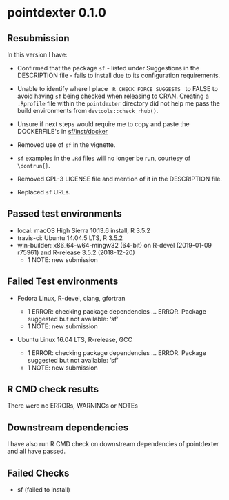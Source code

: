 pointdexter 0.1.0
=================

## Resubmission
In this version I have:

* Confirmed that the package `sf` - listed under Suggestions in the DESCRIPTION file - fails to install due to its configuration requirements.

* Unable to identify where I place `_R_CHECK_FORCE_SUGGESTS_` to FALSE to avoid having `sf` being checked when releasing to CRAN. Creating a `.Rprofile` file within the `pointdexter` directory did not help me pass the build environments from `devtools::check_rhub()`.

* Unsure if next steps would require me to copy and paste the DOCKERFILE's in [sf/inst/docker](https://github.com/r-spatial/sf/tree/master/inst/docker#build-and-check-sf-against-r-release-and-r-devel)

* Removed use of `sf` in the vignette. 

* `sf` examples in the `.Rd` files will no longer be run, courtesy of `\dontrun{}`.

* Removed GPL-3 LICENSE file and mention of it in the DESCRIPTION file.

* Replaced `sf` URLs.

## Passed test environments
* local: macOS High Sierra 10.13.6 install, R 3.5.2
* travis-ci: Ubuntu 14.04.5 LTS, R 3.5.2
* win-builder: x86_64-w64-mingw32 (64-bit) on R-devel (2019-01-09 r75961) and R-release 3.5.2 (2018-12-20)
    + 1 NOTE: new submission

## Failed Test environments

* Fedora Linux, R-devel, clang, gfortran
    + 1 ERROR: checking package dependencies ... ERROR. Package suggested but not available: ‘sf’
    + 1 NOTE: new submission
    
* Ubuntu Linux 16.04 LTS, R-release, GCC
    + 1 ERROR: checking package dependencies ... ERROR. Package suggested but not available: ‘sf’
    + 1 NOTE: new submission

## R CMD check results
There were no ERRORs, WARNINGs or NOTEs

## Downstream dependencies
I have also run R CMD check on downstream dependencies of pointdexter and all have passed.

## Failed Checks

* sf (failed to install)
